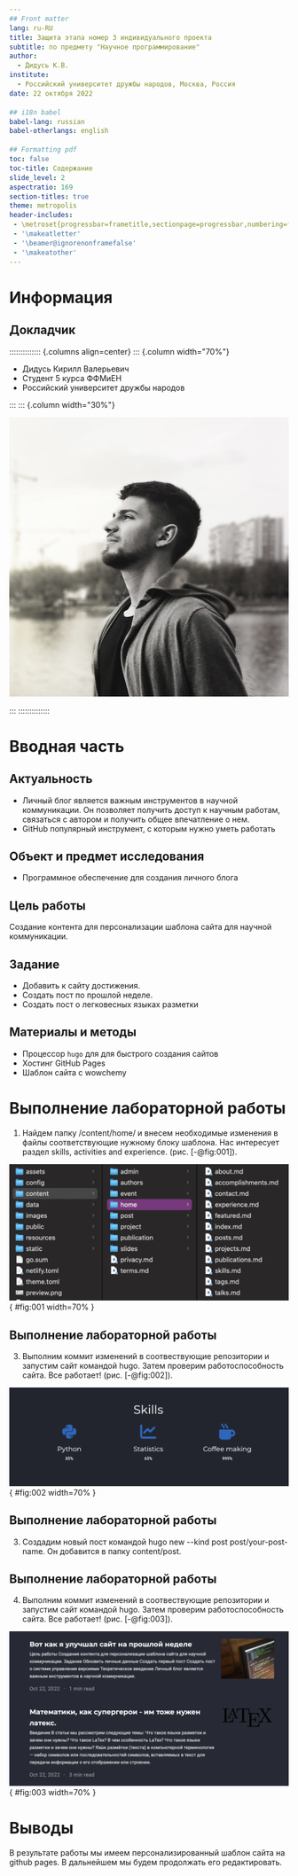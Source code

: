 ```yaml
---
## Front matter
lang: ru-RU
title: Защита этапа номер 3 индивидуального проекта
subtitle: по предмету "Научное программирование"
author:
  - Дидусь К.В.
institute:
  - Российский университет дружбы народов, Москва, Россия
date: 22 октября 2022

## i18n babel
babel-lang: russian
babel-otherlangs: english

## Formatting pdf
toc: false
toc-title: Содержание
slide_level: 2
aspectratio: 169
section-titles: true
theme: metropolis
header-includes:
 - \metroset{progressbar=frametitle,sectionpage=progressbar,numbering=fraction}
 - '\makeatletter'
 - '\beamer@ignorenonframefalse'
 - '\makeatother'
---
```


# Информация

## Докладчик

:::::::::::::: {.columns align=center}
::: {.column width="70%"}

  * Дидусь Кирилл Валерьевич
  * Студент 5 курса ФФМиЕН
  * Российский университет дружбы народов

:::
::: {.column width="30%"}

![](./image/nekulyabov.jpg)

:::
::::::::::::::

# Вводная часть

## Актуальность

- Личный блог является важным инструментов в научной коммуникации. Он позволяет получить доступ к научным работам, связаться с автором и получить общее впечатление о нем. 
- GitHub популярный инструмент, с которым нужно уметь работать

## Объект и предмет исследования

- Программное обеспечение для создания личного блога

## Цель работы

Создание контента для персонализации шаблона сайта для научной коммуникации.

## Задание

- Добавить к сайту достижения.
- Создать пост по прошлой неделе.
- Создать пост о легковесных языках разметки

## Материалы и методы

- Процессор `hugo` для для быстрого создания сайтов
- Хостинг GitHub Pages
- Шаблон сайта с wowchemy

# Выполнение лабораторной работы

1. Найдем папку /content/home/ и внесем необходимые изменения в файлы соответствующие нужному блоку шаблона. Нас интересует раздел skills, activities and experience. (рис. [-@fig:001]). 

![Содержимое content/home](image/1.png){ #fig:001 width=70% }

## Выполнение лабораторной работы

3. Выполним коммит изменений в соотвествующие репозитории и запустим сайт командой hugo. Затем проверим работоспособность сайта. Все работает! (рис. [-@fig:002]).

![Изменения на сайте](image/2.png){ #fig:002 width=70% }

## Выполнение лабораторной работы

3. Создадим новый пост командой hugo new --kind post post/your-post-name. Он добавится в папку content/post. 

## Выполнение лабораторной работы

4. Выполним коммит изменений в соотвествующие репозитории и запустим сайт командой hugo. Затем проверим работоспособность сайта. Все работает! (рис. [-@fig:003]).

![Изменения на сайте](image/3.png){ #fig:003 width=70% }

# Выводы

В результате работы мы имеем персонализированный шаблон сайта на github pages. В дальнейшем мы будем продолжать его редактировать.